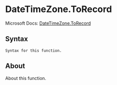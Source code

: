 ---
---

# DateTimeZone.ToRecord

Microsoft Docs: [DateTimeZone.ToRecord](https://docs.microsoft.com/en-us/powerquery-m/datetimezone-torecord)

## Syntax

```
Syntax for this function.
```

## About

About this function.

